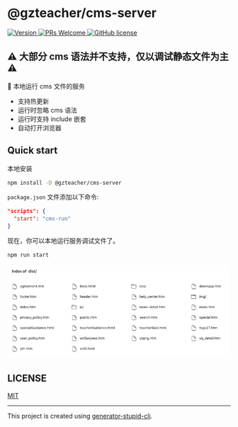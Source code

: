 # @gzteacher/cms-server

<p>
  <a href="https://www.npmjs.com/package/@gzteacher/cms-server">
    <img src="https://img.shields.io/npm/v/@gzteacher/cms-server.svg" alt="Version" />
  </a>
  <a href="https://github.com/yyz945947732/gzteacher-cms-server/pulls">
    <img
      src="https://img.shields.io/badge/PRs-welcome-brightgreen.svg"
      alt="PRs Welcome"
    />
  </a>
  <a href="/LICENSE.md">
    <img
      src="https://img.shields.io/badge/license-MIT-blue.svg"
      alt="GitHub license"
    />
  </a>
</p>

<h2>⚠️ 大部分 cms 语法并不支持，仅以调试静态文件为主 ⚠️</h2>

🚀 本地运行 cms 文件的服务

- 支持热更新
- 运行时忽略 cms 语法
- 运行时支持 include 嵌套
- 自动打开浏览器

## Quick start

本地安装

```sh
npm install -D @gzteacher/cms-server
```

`package.json` 文件添加以下命令:

```json
"scripts": {
  "start": "cms-run"
}
```

现在，你可以本地运行服务调试文件了。

```bash
npm run start
```

<img src="./assets/example.png" />

## LICENSE

[MIT](https://github.com/yyz945947732/@gzteacher/cms-server/blob/master/LICENSE)

---

This project is created using [generator-stupid-cli](https://github.com/yyz945947732/generator-stupid-cli).
